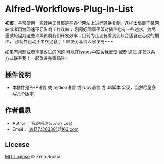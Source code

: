 # Alfred-Workflows-Plug-In-List 

**初衷**：平常使用一些转换工具都是在各个网站上进行转换复制，这样太局限于某网站或者因为网速不好影响工作效率；
刚刚好同事平常对插件也有一些述求，为尽量减轻因为这些琐事影响我们开发效率；目前为止没有看到比较合适自己心仪的插件，
那就自己动手丰衣足食了！顺便分享给大家使用~~~

如果有问题或者需要改进的问题
可以在issues中联系我反馈 或者 通过 尾部联系方式联系我！一起改进完善插件！

## 插件说明

- 本插件是PHP语言 或 python语言 或 ruby语言 或 JS脚本 实现，当然尽量多写几个版本
  
## 作者信息

* Author： 我是阿沐(Jonny Lee)
* Email： lw1772363381@163.com

## License

[MIT License](http://zenorocha.mit-license.org/) © Zeno Rocha
